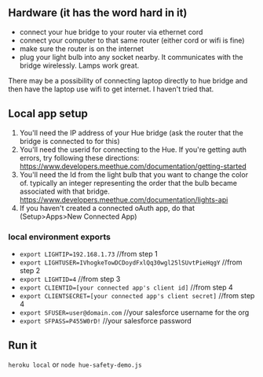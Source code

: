 ## Hardware (it has the word hard in it)

* connect your hue bridge to your router via ethernet cord
* connect your computer to that same router (either cord or wifi is fine)
* make sure the router is on the internet
* plug your light bulb into any socket nearby.  It communicates with the bridge wirelessly.  Lamps work great.

There may be a possibility of connecting laptop directly to hue bridge and then have the laptop use wifi to get internet.  I haven't tried that.

## Local app setup

1. You'll need the IP address of your Hue bridge (ask the router that the bridge is connected to for this)
2. You'll need the userid for connecting to the Hue.  If you're getting auth errors, try following these directions: https://www.developers.meethue.com/documentation/getting-started
3. You'll need the Id from the light bulb that you want to change the color of.  typically an integer representing the order that the bulb became associated with that bridge.  https://www.developers.meethue.com/documentation/lights-api
4. If you haven't created a connected oAuth app, do that (Setup>Apps>New Connected App)

### local environment exports

* `export LIGHTIP=192.168.1.73` //from step 1
* `export LIGHTUSER=IVhogkeTowDCDoydFxlQq30wgl25lSUvtPieHqgY` //from step 2
* `export LIGHTID=4` //from step 3
* `export CLIENTID=[your connected app's client id]` //from step 4
* `export CLIENTSECRET=[your connected app's client secret]` //from step 4
* `export SFUSER=user@domain.com` //your salesforce username for the org
* `export SFPASS=P455W0rD!` //your salesforce password

## Run it

`heroku local` or `node hue-safety-demo.js`
